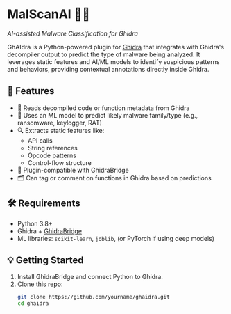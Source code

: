 # MalScanAI 🧠🐍

*AI-assisted Malware Classification for Ghidra*

GhAIdra is a Python-powered plugin for [Ghidra](https://ghidra-sre.org/) that integrates with Ghidra's decompiler output to predict the type of malware being analyzed. It leverages static features and AI/ML models to identify suspicious patterns and behaviors, providing contextual annotations directly inside Ghidra.

## 🚀 Features

- 📜 Reads decompiled code or function metadata from Ghidra
- 🧠 Uses an ML model to predict likely malware family/type (e.g., ransomware, keylogger, RAT)
- 🔍 Extracts static features like:
  - API calls
  - String references
  - Opcode patterns
  - Control-flow structure
- 🧩 Plugin-compatible with GhidraBridge
- 🗂 Can tag or comment on functions in Ghidra based on predictions

## 🛠 Requirements

- Python 3.8+
- Ghidra + [GhidraBridge](https://github.com/JustMaku/GhidraBridge)
- ML libraries: `scikit-learn`, `joblib`, (or PyTorch if using deep models)

## 💡 Getting Started

1. Install GhidraBridge and connect Python to Ghidra.
2. Clone this repo:
   ```bash
   git clone https://github.com/yourname/ghaidra.git
   cd ghaidra
